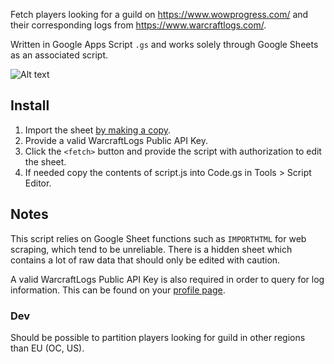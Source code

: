 Fetch players looking for a guild on https://www.wowprogress.com/ and their corresponding logs from https://www.warcraftlogs.com/.

Written in Google Apps Script `.gs` and works solely through Google Sheets as an associated script.

![Alt text](https://i.imgur.com/YDTSSl2.png "Drive")

## Install

1. Import the sheet [by making a copy](https://docs.google.com/spreadsheets/d/1OxhQvHZgMaS_tMR1TRbIgh8Za-24IDRYxSYRhCJeRLk/copy).
2. Provide a valid WarcraftLogs Public API Key.
3. Click the `<fetch>` button and provide the script with authorization to edit the sheet.
4. If needed copy the contents of script.js into Code.gs in Tools > Script Editor.

## Notes

This script relies on Google Sheet functions such as `IMPORTHTML` for web scraping, which tend to be unreliable. There is a hidden sheet which contains a lot of raw data that should only be edited with caution.

A valid WarcraftLogs Public API Key is also required in order to query for log information. This can be found on your [profile page](https://www.warcraftlogs.com/profile).

### Dev

Should be possible to partition players looking for guild in other regions than EU (OC, US).
